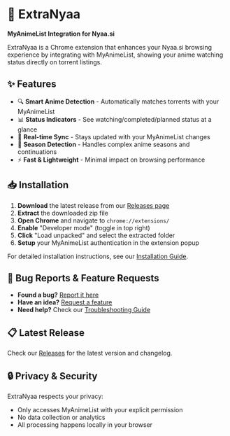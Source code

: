 # 🎌 ExtraNyaa

**MyAnimeList Integration for Nyaa.si**

ExtraNyaa is a Chrome extension that enhances your Nyaa.si browsing experience by integrating with MyAnimeList, showing your anime watching status directly on torrent listings.

## ✨ Features

- 🔍 **Smart Anime Detection** - Automatically matches torrents with your MyAnimeList
- 📊 **Status Indicators** - See watching/completed/planned status at a glance  
- 🔄 **Real-time Sync** - Stays updated with your MyAnimeList changes
- 🎯 **Season Detection** - Handles complex anime seasons and continuations
- ⚡ **Fast & Lightweight** - Minimal impact on browsing performance

## 📥 Installation

1. **Download** the latest release from our [Releases page](https://github.com/Acen/ExtraNyaa/releases)
2. **Extract** the downloaded zip file
3. **Open Chrome** and navigate to `chrome://extensions/`
4. **Enable** "Developer mode" (toggle in top right)
5. **Click** "Load unpacked" and select the extracted folder
6. **Setup** your MyAnimeList authentication in the extension popup

For detailed installation instructions, see our [Installation Guide](docs/installation.md).

## 🐛 Bug Reports & Feature Requests

- **Found a bug?** [Report it here](https://github.com/Acen/ExtraNyaa/issues/new?template=bug_report.md)
- **Have an idea?** [Request a feature](https://github.com/Acen/ExtraNyaa/issues/new?template=feature_request.md)
- **Need help?** Check our [Troubleshooting Guide](docs/troubleshooting.md)

## 📋 Latest Release

Check our [Releases](https://github.com/Acen/ExtraNyaa/releases) for the latest version and changelog.

## 🔒 Privacy & Security

ExtraNyaa respects your privacy:
- Only accesses MyAnimeList with your explicit permission
- No data collection or analytics
- All processing happens locally in your browser